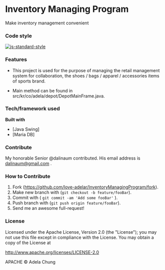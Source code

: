 # Inventory Managing Program
Make inventory management convenient

### Code style
[![js-standard-style](https://img.shields.io/badge/code%20style-standard-brightgreen.svg?style=flat)](https://github.com/feross/standard)

### Features

* This project is used for the purpose of managing the retail management system for collaboration, the shoes / bags / apparel / accessories items of sports brand.

* Main method can be found in src/kr/co/adela/depot/DepotMainFrame.java.


### Tech/framework used

<b>Built with</b>
- [Java Swing]
- [Maria DB]

### Contribute
My honorable Senior @dalinaum contributed. His email address is dalinaum@gmail.com .

### How to Contribute

1. Fork (<https://github.com/love-adelar/InventoryManagingProgram/fork>).
2. Make new branch with (`git checkout -b feature/fooBar`).
3. Commit with ( `git commit -am 'Add some fooBar'` ).
4. Push branch with (`git push origin feature/fooBar`). 
5. Send me an awesome full-request!

### License

Licensed under the Apache License, Version 2.0 (the "License");
   you may not use this file except in compliance with the License.
   You may obtain a copy of the License at

http://www.apache.org/licenses/LICENSE-2.0

APACHE © Adela Chung
